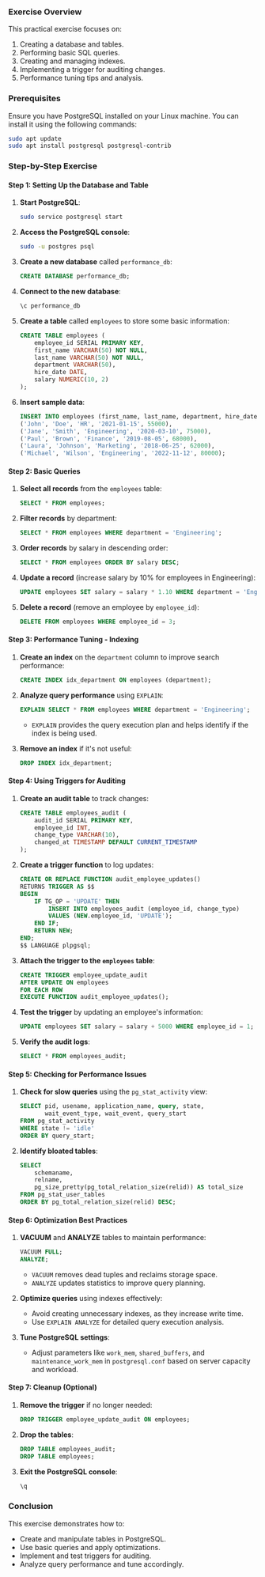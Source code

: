 ### **Exercise Overview**
This practical exercise focuses on:
1. Creating a database and tables.
2. Performing basic SQL queries.
3. Creating and managing indexes.
4. Implementing a trigger for auditing changes.
5. Performance tuning tips and analysis.

### **Prerequisites**
Ensure you have PostgreSQL installed on your Linux machine. You can install it using the following commands:

```bash
sudo apt update
sudo apt install postgresql postgresql-contrib
```

### **Step-by-Step Exercise**

#### **Step 1: Setting Up the Database and Table**
1. **Start PostgreSQL**:
   
   ```bash
   sudo service postgresql start
   ```
   
2. **Access the PostgreSQL console**:
   
   ```bash
   sudo -u postgres psql
   ```
   
3. **Create a new database** called `performance_db`:

   ```sql
   CREATE DATABASE performance_db;
   ```
   
4. **Connect to the new database**:

   ```sql
   \c performance_db
   ```
   
5. **Create a table** called `employees` to store some basic information:

   ```sql
   CREATE TABLE employees (
       employee_id SERIAL PRIMARY KEY,
       first_name VARCHAR(50) NOT NULL,
       last_name VARCHAR(50) NOT NULL,
       department VARCHAR(50),
       hire_date DATE,
       salary NUMERIC(10, 2)
   );
   ```

6. **Insert sample data**:

   ```sql
   INSERT INTO employees (first_name, last_name, department, hire_date, salary) VALUES
   ('John', 'Doe', 'HR', '2021-01-15', 55000),
   ('Jane', 'Smith', 'Engineering', '2020-03-10', 75000),
   ('Paul', 'Brown', 'Finance', '2019-08-05', 68000),
   ('Laura', 'Johnson', 'Marketing', '2018-06-25', 62000),
   ('Michael', 'Wilson', 'Engineering', '2022-11-12', 80000);
   ```

#### **Step 2: Basic Queries**
1. **Select all records** from the `employees` table:

   ```sql
   SELECT * FROM employees;
   ```
   
2. **Filter records** by department:

   ```sql
   SELECT * FROM employees WHERE department = 'Engineering';
   ```
   
3. **Order records** by salary in descending order:

   ```sql
   SELECT * FROM employees ORDER BY salary DESC;
   ```

4. **Update a record** (increase salary by 10% for employees in Engineering):

   ```sql
   UPDATE employees SET salary = salary * 1.10 WHERE department = 'Engineering';
   ```
   
5. **Delete a record** (remove an employee by `employee_id`):

   ```sql
   DELETE FROM employees WHERE employee_id = 3;
   ```

#### **Step 3: Performance Tuning - Indexing**
1. **Create an index** on the `department` column to improve search performance:

   ```sql
   CREATE INDEX idx_department ON employees (department);
   ```

2. **Analyze query performance** using `EXPLAIN`:

   ```sql
   EXPLAIN SELECT * FROM employees WHERE department = 'Engineering';
   ```
   
   - `EXPLAIN` provides the query execution plan and helps identify if the index is being used.

3. **Remove an index** if it's not useful:

   ```sql
   DROP INDEX idx_department;
   ```

#### **Step 4: Using Triggers for Auditing**
1. **Create an audit table** to track changes:

   ```sql
   CREATE TABLE employees_audit (
       audit_id SERIAL PRIMARY KEY,
       employee_id INT,
       change_type VARCHAR(10),
       changed_at TIMESTAMP DEFAULT CURRENT_TIMESTAMP
   );
   ```

2. **Create a trigger function** to log updates:

   ```sql
   CREATE OR REPLACE FUNCTION audit_employee_updates() 
   RETURNS TRIGGER AS $$
   BEGIN
       IF TG_OP = 'UPDATE' THEN
           INSERT INTO employees_audit (employee_id, change_type) 
           VALUES (NEW.employee_id, 'UPDATE');
       END IF;
       RETURN NEW;
   END;
   $$ LANGUAGE plpgsql;
   ```

3. **Attach the trigger to the `employees` table**:

   ```sql
   CREATE TRIGGER employee_update_audit
   AFTER UPDATE ON employees
   FOR EACH ROW
   EXECUTE FUNCTION audit_employee_updates();
   ```

4. **Test the trigger** by updating an employee's information:

   ```sql
   UPDATE employees SET salary = salary + 5000 WHERE employee_id = 1;
   ```

5. **Verify the audit logs**:

   ```sql
   SELECT * FROM employees_audit;
   ```

#### **Step 5: Checking for Performance Issues**
1. **Check for slow queries** using the `pg_stat_activity` view:

   ```sql
   SELECT pid, usename, application_name, query, state, 
          wait_event_type, wait_event, query_start 
   FROM pg_stat_activity 
   WHERE state != 'idle' 
   ORDER BY query_start;
   ```
   
2. **Identify bloated tables**:

   ```sql
   SELECT 
       schemaname, 
       relname, 
       pg_size_pretty(pg_total_relation_size(relid)) AS total_size 
   FROM pg_stat_user_tables 
   ORDER BY pg_total_relation_size(relid) DESC;
   ```

#### **Step 6: Optimization Best Practices**
1. **VACUUM** and **ANALYZE** tables to maintain performance:

   ```sql
   VACUUM FULL;
   ANALYZE;
   ```

   - `VACUUM` removes dead tuples and reclaims storage space.
   - `ANALYZE` updates statistics to improve query planning.

2. **Optimize queries** using indexes effectively:
   - Avoid creating unnecessary indexes, as they increase write time.
   - Use `EXPLAIN ANALYZE` for detailed query execution analysis.

3. **Tune PostgreSQL settings**:
   - Adjust parameters like `work_mem`, `shared_buffers`, and `maintenance_work_mem` in `postgresql.conf` based on server capacity and workload.

#### **Step 7: Cleanup (Optional)**
1. **Remove the trigger** if no longer needed:

   ```sql
   DROP TRIGGER employee_update_audit ON employees;
   ```

2. **Drop the tables**:

   ```sql
   DROP TABLE employees_audit;
   DROP TABLE employees;
   ```

3. **Exit the PostgreSQL console**:

   ```sql
   \q
   ```

### **Conclusion**
This exercise demonstrates how to:
- Create and manipulate tables in PostgreSQL.
- Use basic queries and apply optimizations.
- Implement and test triggers for auditing.
- Analyze query performance and tune accordingly.
